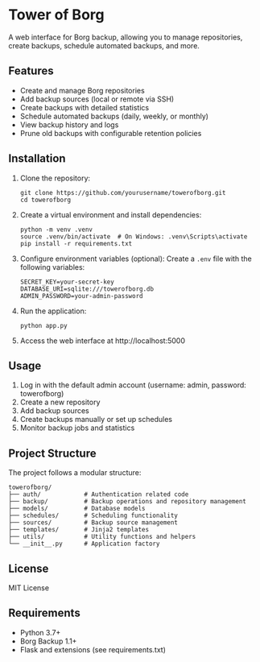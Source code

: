 # Tower of Borg

A web interface for Borg backup, allowing you to manage repositories, create backups, schedule automated backups, and more.

## Features

- Create and manage Borg repositories
- Add backup sources (local or remote via SSH)
- Create backups with detailed statistics
- Schedule automated backups (daily, weekly, or monthly)
- View backup history and logs
- Prune old backups with configurable retention policies

## Installation

1. Clone the repository:
   ```
   git clone https://github.com/yourusername/towerofborg.git
   cd towerofborg
   ```

2. Create a virtual environment and install dependencies:
   ```
   python -m venv .venv
   source .venv/bin/activate  # On Windows: .venv\Scripts\activate
   pip install -r requirements.txt
   ```

3. Configure environment variables (optional):
   Create a `.env` file with the following variables:
   ```
   SECRET_KEY=your-secret-key
   DATABASE_URI=sqlite:///towerofborg.db
   ADMIN_PASSWORD=your-admin-password
   ```

4. Run the application:
   ```
   python app.py
   ```

5. Access the web interface at http://localhost:5000

## Usage

1. Log in with the default admin account (username: admin, password: towerofborg)
2. Create a new repository
3. Add backup sources
4. Create backups manually or set up schedules
5. Monitor backup jobs and statistics

## Project Structure

The project follows a modular structure:

```
towerofborg/
├── auth/            # Authentication related code
├── backup/          # Backup operations and repository management
├── models/          # Database models
├── schedules/       # Scheduling functionality
├── sources/         # Backup source management
├── templates/       # Jinja2 templates
├── utils/           # Utility functions and helpers
└── __init__.py      # Application factory
```

## License

MIT License

## Requirements

- Python 3.7+
- Borg Backup 1.1+
- Flask and extensions (see requirements.txt)
